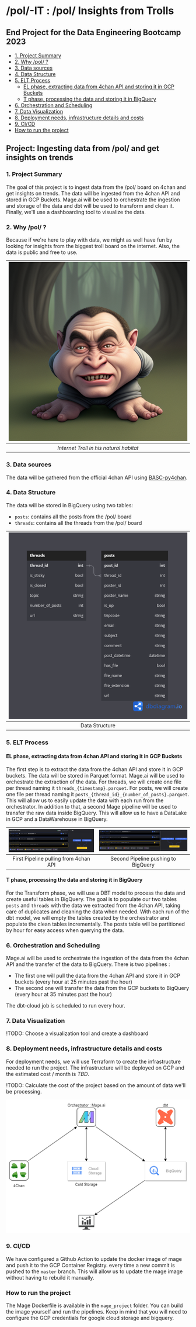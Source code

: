 # /pol/-IT : /pol/ Insights from Trolls <!-- omit in toc -->

## End Project for the Data Engineering Bootcamp 2023 <!-- omit in toc -->

- [1. Project Summary](#1-project-summary)
- [2. Why /pol/ ?](#2-why-pol-)
- [3. Data sources](#3-data-sources)
- [4. Data Structure](#4-data-structure)
- [5. ELT Process](#5-elt-process)
  - [EL phase, extracting data from 4chan API and storing it in GCP Buckets](#el-phase-extracting-data-from-4chan-api-and-storing-it-in-gcp-buckets)
  - [T phase, processing the data and storing it in BigQuery](#t-phase-processing-the-data-and-storing-it-in-bigquery)
- [6. Orchestration and Scheduling](#6-orchestration-and-scheduling)
- [7. Data Visualization](#7-data-visualization)
- [8. Deployment needs, infrastructure details and costs](#8-deployment-needs-infrastructure-details-and-costs)
- [9. CI/CD](#9-cicd)
- [How to run the project](#how-to-run-the-project)

## Project: Ingesting data from /pol/ and get insights on trends <!-- omit in toc -->

### 1. Project Summary

The goal of this project is to ingest data from the /pol/ board on 4chan and get insights on trends. The data will be ingested from the 4chan API and stored in GCP Buckets. Mage.ai will be used to orchestrate the ingestion and storage of the data and dbt will be used to transform and clean it. Finally, we'll use a dashboarding tool to visualize the data.

### 2. Why /pol/ ?

Because if we're here to play with data, we might as well have fun by looking for insights from the biggest troll board on the internet. Also, the data is public and free to use.

|![Internet Troll](images/00242-4293654995-internet%20troll.png)|
|:--:|
| *Internet Troll in his natural habitat* |

### 3. Data sources

The data will be gathered from the official 4chan API using [BASC-py4chan](https://basc-py4chan.readthedocs.io/en/latest/index.html).

### 4. Data Structure

The data will be stored in BigQuery using two tables:

- `posts`: contains all the posts from the /pol/ board
- `threads`: contains all the threads from the /pol/ board


|![Data Structure](./images/data_table.png)|
|:--:|
| Data Structure |

### 5. ELT Process

#### EL phase, extracting data from 4chan API and storing it in GCP Buckets

The first step is to extract the data from the 4chan API and store it in GCP buckets. The data will be stored in Parquet format.
Mage.ai will be used to orchestrate the extraction of the data.
For threads, we will create one file per thread naming it `threads_{timestamp}.parquet`.
For posts, we will create one file per thread naming it `posts_{thread_id}_{number_of_posts}.parquet`. This will allow us to easily update the data with each run from the orchestrator.
In addition to that, a second Mage pipeline will be used to transfer the raw data inside BigQuery. This will allow us to have a DataLake in GCP and a DataWarehouse in BigQuery.

|![picture 1](images/34c72a00d23dd28776c76c3fc3a3f62727ec48ccbbea7ef8176664cc2fb21af9.png)|![picture 2](images/07b3cab1f0d979d016ae7b2f93014d2367639863c149f1a212fab4b22dd59df3.png)|
|:--:|:--:|
| First Pipeline pulling from 4chan API | Second Pipeline pushing to BigQuery |

#### T phase, processing the data and storing it in BigQuery

For the Transform phase, we will use a DBT model to process the data and create useful tables in BigQuery.
The goal is to populate our two tables `posts` and `threads` with the data we extracted from the 4chan API, taking care of duplicates and cleaning the data when needed.
With each run of the dbt model, we will empty the tables created by the orchestrator and populate the clean tables incrementally.
The posts table will be partitioned by hour for easy access when querying the data.

### 6. Orchestration and Scheduling

Mage.ai will be used to orchestrate the ingestion of the data from the 4chan API and the transfer of the data to BigQuery.
There is two pipelines :

- The first one will pull the data from the 4chan API and store it in GCP buckets (every hour at 25 minutes past the hour)
- The second one will transfer the data from the GCP buckets to BigQuery (every hour at 35 minutes past the hour)

The dbt-cloud job is scheduled to run every hour.

### 7. Data Visualization

!TODO: Choose a visualization tool and create a dashboard

### 8. Deployment needs, infrastructure details and costs

For deployment needs, we will use Terraform to create the infrastructure needed to run the project.
The infrastructure will be deployed on GCP and the estimated cost / month is *TBD*.

!TODO: Calculate the cost of the project based on the amount of data we'll be processing.

![Infrastructure](images/infra_diagram.png)

### 9. CI/CD

We have configured a Github Action to update the docker image of mage and push it to the GCP Container Registry. every time a new commit is pushed to the `master` branch.
This will allow us to update the mage image without having to rebuild it manually.

### How to run the project

The Mage Dockerfile is available in the `mage_project` folder. You can build the image yourself and run the pipelines.
Keep in mind that you will need to configure the GCP credentials for google cloud storage and bigquery.

